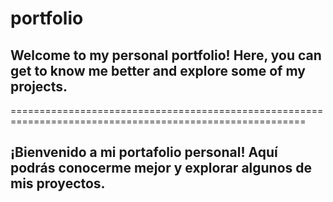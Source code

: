 # portfolio

## Welcome to my personal portfolio! Here, you can get to know me better and explore some of my projects.

=========================================================================================================

## ¡Bienvenido a mi portafolio personal! Aquí podrás conocerme mejor y explorar algunos de mis proyectos.
